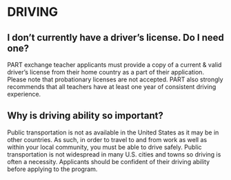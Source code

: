 # DRIVING

## I don’t currently have a driver’s license. Do I need one?

PART exchange teacher applicants must provide a copy of a current & valid driver’s license from their home country as a part of their application. Please note that probationary licenses are not accepted. PART also strongly recommends that all teachers have at least one year of consistent driving experience.

## Why is driving ability so important?

Public transportation is not as available in the United States as it may be in other countries. As such, in order to travel to and from work as well as within your local community, you must be able to drive safely. Public transportation is not widespread in many U.S. cities and towns so driving is often a necessity. Applicants should be confident of their driving ability before applying to the program.